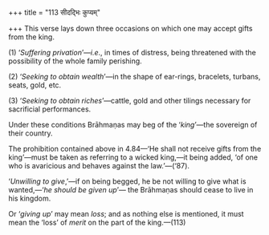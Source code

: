 +++
title = "113 सीदद्भिः कुप्यम्"

+++
This verse lays down three occasions on which one may accept gifts from
the king.

\(1\) ‘*Suffering privation*’—*i.e*., in times of distress, being
threatened with the possibility of the whole family perishing.

\(2\) ‘*Seeking to obtain wealth*’—in the shape of ear-rings, bracelets,
turbans, seats, gold, etc.

\(3\) ‘*Seeking to obtain riches*’—cattle, gold and other tilings
necessary for sacrificial performances.

Under these conditions Brāhmaṇas may beg of the ‘*king*’—the sovereign
of their country.

The prohibition contained above in 4.84—‘He shall not receive gifts from
the king’—must be taken as referring to a wicked king,—it being added,
‘of one who is avaricious and behaves against the law.’—(‘87).

‘*Unwilling to give*,’—if on being begged, he be not willing to give
what is wanted,—‘*he should be given up*’— the Brāhmaṇas should cease to
live in his kingdom.

Or ‘*giving up*’ may mean *loss*; and as nothing else is mentioned, it
must mean the ‘loss’ of *merit* on the part of the king.—(113)


